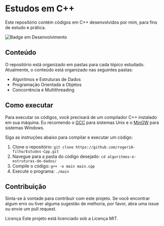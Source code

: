 # Estudos em C++

Este repositório contém códigos em C++ desenvolvidos por mim, para fins de estudo e prática.

![Badge em Desenvolvimento](http://img.shields.io/static/v1?label=STATUS&message=EM%20DESENVOLVIMENTO&color=GREEN&style=for-the-badge)

## Conteúdo

O repositório está organizado em pastas para cada tópico estudado. Atualmente, o conteúdo está organizado nas seguintes pastas:

- Algoritmos e Estruturas de Dados
- Programação Orientada a Objetos
- Concorrência e Multithreading

## Como executar

Para executar os códigos, você precisará de um compilador C++ instalado em sua máquina. Eu recomendo o [GCC](https://gcc.gnu.org) para sistemas Unix e o [MinGW](https://www.mingw-w64.org) para sistemas Windows.

Siga as instruções abaixo para compilar e executar um código:

1. Clone o repositório: `git clone https://github.com/rogeri0-filho/Estudos-Cpp.git`
2. Navegue para a pasta do código desejado: `cd algoritmos-e-estruturas-de-dados/`
3. Compile o código: `g++ -o main main.cpp`
4. Execute o programa: `./main`

## Contribuição
Sinta-se à vontade para contribuir com este projeto. Se você encontrar algum erro ou tiver alguma sugestão de melhoria, por favor, abra uma issue ou envie um pull request.

Licença
Este projeto está licenciado sob a Licença MIT.
